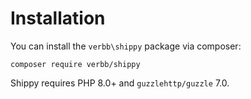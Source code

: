 # Installation
You can install the `verbb\shippy` package via composer:

```shell
composer require verbb/shippy
```

Shippy requires PHP 8.0+ and `guzzlehttp/guzzle` 7.0.
